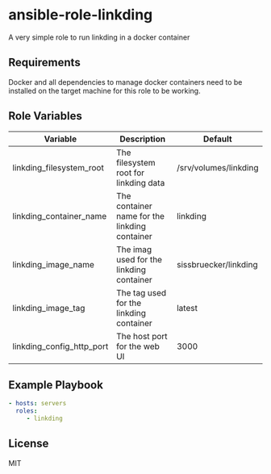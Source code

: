 ansible-role-linkding
=========

A very simple role to run linkding in a docker container

Requirements
------------

Docker and all dependencies to manage docker containers need to be installed on the target machine for this role to be working.

Role Variables
--------------

| Variable                  | Description                                   | Default               |
|---------------------------|-----------------------------------------------|-----------------------|
| linkding_filesystem_root  | The filesystem root for linkding data         | /srv/volumes/linkding |
| linkding_container_name   | The container name for the linkding container | linkding              |
| linkding_image_name       | The imag used for the linkding container      | sissbruecker/linkding |
| linkding_image_tag        | The tag used for the linkding container       | latest                |
| linkding_config_http_port | The host port for the web UI                  | 3000                  |

Example Playbook
----------------

```yaml
- hosts: servers
  roles:
     - linkding
```

License
-------

MIT

